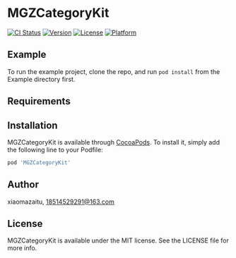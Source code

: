 # MGZCategoryKit

[![CI Status](https://img.shields.io/travis/xiaomazaitu/MGZCategoryKit.svg?style=flat)](https://travis-ci.org/xiaomazaitu/MGZCategoryKit)
[![Version](https://img.shields.io/cocoapods/v/MGZCategoryKit.svg?style=flat)](https://cocoapods.org/pods/MGZCategoryKit)
[![License](https://img.shields.io/cocoapods/l/MGZCategoryKit.svg?style=flat)](https://cocoapods.org/pods/MGZCategoryKit)
[![Platform](https://img.shields.io/cocoapods/p/MGZCategoryKit.svg?style=flat)](https://cocoapods.org/pods/MGZCategoryKit)

## Example

To run the example project, clone the repo, and run `pod install` from the Example directory first.

## Requirements

## Installation

MGZCategoryKit is available through [CocoaPods](https://cocoapods.org). To install
it, simply add the following line to your Podfile:

```ruby
pod 'MGZCategoryKit'
```

## Author

xiaomazaitu, 18514529291@163.com

## License

MGZCategoryKit is available under the MIT license. See the LICENSE file for more info.
